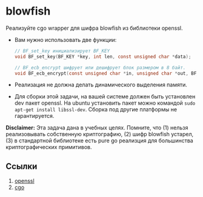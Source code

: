 # blowfish

Реализуйте cgo wrapper для шифра blowfish из библиотеки openssl.

- Вам нужно использовать две функции:

    ```c
    // BF_set_key инициализирует BF_KEY
    void BF_set_key(BF_KEY *key, int len, const unsigned char *data);

    // BF_ecb_encrypt шифрует или дешифрует блок размером в 8 байт.
    void BF_ecb_encrypt(const unsigned char *in, unsigned char *out, BF_KEY *key, int enc);
    ```

- Реализация не должна делать динамического выделения памяти.
- Для сборки этой задачи, на вашей системе должен быть установлен dev пакет openssl. На ubuntu установить пакет можно командой `sudo apt-get install libssl-dev`. Сборка под другие платформы не гарантируется.

**Disclaimer:** Эта задача дана в учебных целях. Помните, что (1) нельзя реализовывать собственную криптографию, (2) шифр blowfish устарел, (3) в стандартной библиотеке есть pure go реализция для большинства криптографических примитивов.

## Ссылки

1. [openssl](https://www.openssl.org/docs/man1.0.2/man3/blowfish.html)
2. [cgo](https://golang.org/cmd/cgo/)
